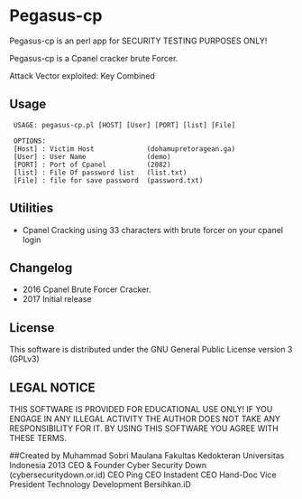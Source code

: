 # Pegasus-cp 

Pegasus-cp is an perl app for SECURITY TESTING PURPOSES ONLY!

Pegasus-cp is a Cpanel cracker brute Forcer. 

Attack Vector exploited: Key Combined

## Usage

     USAGE: pegasus-cp.pl [HOST] [User] [PORT] [list] [File]
    
     OPTIONS:
     [Host] : Victim Host             (dohamupretoragean.ga)  
     [User] : User Name               (demo)                  
     [PORT] : Port of Cpanel          (2082)                  
     [list] : File Of password list   (list.txt)              
     [File] : file for save password  (password.txt)


## Utilities
* Cpanel Cracking using 33 characters with brute forcer on your cpanel login 

## Changelog
* 2016  Cpanel Brute Forcer Cracker. 
* 2017  Initial release

## License
This software is distributed under the GNU General Public License version 3 (GPLv3)

## LEGAL NOTICE
THIS SOFTWARE IS PROVIDED FOR EDUCATIONAL USE ONLY! IF YOU ENGAGE IN ANY ILLEGAL ACTIVITY THE AUTHOR DOES NOT TAKE ANY RESPONSIBILITY FOR IT. BY USING THIS SOFTWARE YOU AGREE WITH THESE TERMS.

##Created by
Muhammad Sobri Maulana
Fakultas Kedokteran Universitas Indonesia 2013
CEO & Founder Cyber Security Down (cybersecuritydown.or.id)
CEO Ping
CEO Instadent
CEO Hand-Doc
Vice President Technology Development Bersihkan.iD

